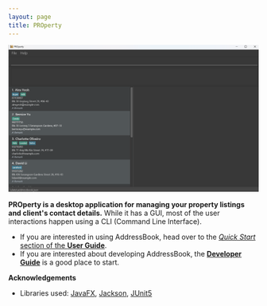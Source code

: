 ```yaml
---
layout: page
title: PROperty
---
```


[//]: # ([![CI Status]&#40;https://github.com/se-edu/addressbook-level3/workflows/Java%20CI/badge.svg&#41;]&#40;https://github.com/se-edu/addressbook-level3/actions&#41;)

[//]: # ([![codecov]&#40;https://codecov.io/gh/se-edu/addressbook-level3/branch/master/graph/badge.svg&#41;]&#40;https://codecov.io/gh/se-edu/addressbook-level3&#41;)

[//]: # (The commented out section is not relevent to PROperty. However, I do not know how to properly change the links such that it reflect PROperty's content. Hence, I have left it commented out for future reference.)

![Ui](images/developer-guide-images/Ui.png)

**PROperty is a desktop application for managing your property listings and client's contact details.**
While it has a GUI, most of the user interactions happen using a CLI (Command Line Interface).

* If you are interested in using AddressBook, head over to the [_Quick Start_ section of the **User Guide**](UserGuide.html#quick-start).
* If you are interested about developing AddressBook, the [**Developer Guide**](DeveloperGuide.html) is a good place to start.


**Acknowledgements**

* Libraries used: [JavaFX](https://openjfx.io/), [Jackson](https://github.com/FasterXML/jackson), [JUnit5](https://github.com/junit-team/junit5)

